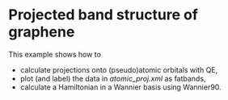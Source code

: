 # Projected band structure of graphene

This example shows how to

* calculate projections onto (pseudo)atomic orbitals with QE,
* plot (and label) the data in *atomic_proj.xml* as fatbands,
* calculate a Hamiltonian in a Wannier basis using Wannier90.
